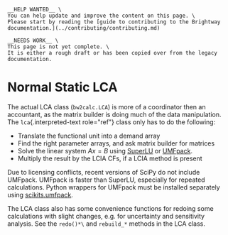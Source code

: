 ```{attention}
__HELP WANTED__ \
You can help update and improve the content on this page. \
Please start by reading the [guide to contributing to the Brightway documentation.](../contributing/contributing.md)
```

```{warning}
__NEEDS WORK__ \
This page is not yet complete. \
It is either a rough draft or has been copied over from the legacy documentation.
```

# Normal Static LCA

The actual LCA class (`bw2calc.LCA`) is more of a coordinator then an
accountant, as the matrix builder is doing much of the data
manipulation. The `lca`{.interpreted-text role="ref"} class only has to
do the following:

-   Translate the functional unit into a demand array
-   Find the right parameter arrays, and ask matrix builder for matrices
-   Solve the linear system $Ax=B$ using [SuperLU](http://crd-legacy.lbl.gov/~xiaoye/SuperLU/) or [UMFpack](http://www.cise.ufl.edu/research/sparse/umfpack/).
- Multiply the result by the LCIA CFs, if a LCIA method is present

Due to licensing conflicts, recent versions of SciPy do not include UMFpack. UMFpack is faster than SuperLU, especially for repeated calculations. Python wrappers for UMFpack must be installed separately using [scikits.umfpack](https://github.com/stefanv/umfpack).

The LCA class also has some convenience functions for redoing some calculations with slight changes, e.g. for uncertainty and sensitivity
analysis. See the `redo()*\` and `rebuild_*` methods in the LCA class.